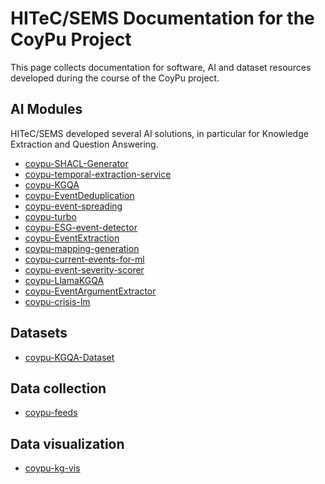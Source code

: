 # HITeC/SEMS Documentation for the CoyPu Project

This page collects documentation for software, AI and dataset resources developed during the course of the CoyPu project.

## AI Modules

HITeC/SEMS developed several AI solutions, in particular for Knowledge Extraction and Question Answering.

- [coypu-SHACL-Generator](coypu-SHACL-Generator)
- [coypu-temporal-extraction-service](coypu-temporal-extraction-service)
- [coypu-KGQA](coypu-KGQA)
- [coypu-EventDeduplication](coypu-EventDeduplication)
- [coypu-event-spreading](coypu-event-spreading)
- [coypu-turbo](coypu-turbo)
- [coypu-ESG-event-detector](coypu-ESG-event-detector)
- [coypu-EventExtraction](coypu-EventExtraction)
- [coypu-mapping-generation](coypu-mapping-generation)
- [coypu-current-events-for-ml](coypu-current-events-for-ml)
- [coypu-event-severity-scorer](coypu-event-severity-scorer)
- [coypu-LlamaKGQA](coypu-LlamaKGQA)
- [coypu-EventArgumentExtractor](coypu-EventArgumentExtractor)
- [coypu-crisis-lm](coypu-crisis-lm)

## Datasets

- [coypu-KGQA-Dataset](coypu-KGQA-Dataset)


## Data collection 

- [coypu-feeds](coypu-feeds)


## Data visualization

- [coypu-kg-vis](coypu-kg-vis)
